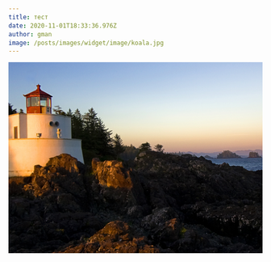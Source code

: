 ```yaml
---
title: тест
date: 2020-11-01T18:33:36.976Z
author: gman
image: /posts/images/widget/image/koala.jpg
---
```

![](lighthouse.jpg)